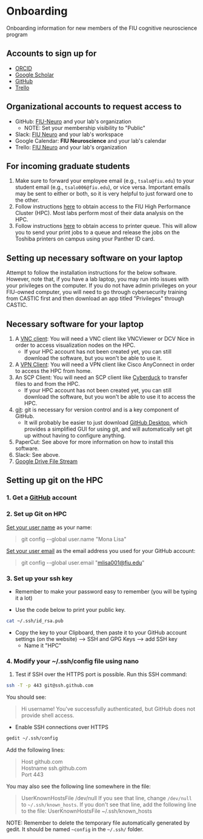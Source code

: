 # Onboarding
Onboarding information for new members of the FIU cognitive neuroscience program

## Accounts to sign up for
- [ORCID](https://orcid.org)
- [Google Scholar](https://scholar.google.com)
- [GitHub](https://github.com)
- [Trello](https://trello.com)

## Organizational accounts to request access to
- GitHub: [FIU-Neuro](https://github.com/FIU-Neuro) and your lab's organization
    - NOTE: Set your membership visibility to "Public"
- Slack: [FIU Neuro](http://fiuneuro.slack.com) and your lab's workspace
- Google Calendar: **FIU Neuroscience** and your lab's calendar
- Trello: [FIU Neuro](https://trello.com/fiuneuro/home) and your lab's organization

## For incoming graduate students
1. Make sure to forward your employee email (e.g., `tsalo@fiu.edu`) to your student email (e.g., `tsalo006@fiu.edu`), or vice versa. Important emails may be sent to either or both, so it is very helpful to just forward one to the other.
2. Follow instructions [here](http://ircc.fiu.edu/accounts/) to obtain access to the FIU High Performance Cluster (HPC). Most labs perform most of their data analysis on the HPC.
3. Follow instructions [here](https://castic.fiu.edu/main/app/core/helpguides/Papercut-Mac.pdf) to obtain access to printer queue. This will allow you to send your print jobs to a queue and release the jobs on the Toshiba printers on campus using your Panther ID card.

## Setting up necessary software on your laptop
Attempt to follow the installation instructions for the below software. However, note that, if you have a lab laptop, you may run into issues with your privileges on the computer. If you do not have admin privileges on your FIU-owned computer, you will need to go through cybersecurity training from CASTIC first and then download an app titled "Privileges" through CASTIC.

## Necessary software for your laptop
1. A [VNC client](http://ircc.fiu.edu/visualization/): You will need a VNC client like VNCViewer or DCV Nice in order to access visualization nodes on the HPC.
    - If your HPC account has not been created yet, you can still download the software, but you won't be able to use it.
2. A [VPN Client](https://network.fiu.edu/vpn/): You will need a VPN client like Cisco AnyConnect in order to access the HPC from home.
3. An SCP Client: You will need an SCP client like [Cyberduck](https://cyberduck.io) to transfer files to and from the HPC.
    - If your HPC account has not been created yet, you can still download the software, but you won't be able to use it to access the HPC.
4. [git](https://help.github.com/en/articles/set-up-git): git is necessary for version control and is a key component of GitHub.
    - It will probably be easier to just download [GitHub Desktop](https://desktop.github.com), which provides a simplified GUI for using git, and will automatically set git up without having to configure anything.
5. PaperCut: See above for more information on how to install this software.
6. Slack: See above.
7. [Google Drive File Stream](https://support.google.com/drive/answer/7329379)

## Setting up git on the HPC

### 1. Get a [GitHub](https://github.com/) account

### 2. Set up Git on HPC
[Set your user name](https://help.github.com/en/articles/setting-your-username-in-git) as your name:
> git config --global user.name "Mona Lisa"

[Set your user email](https://help.github.com/en/articles/setting-your-commit-email-address) as the email address you used for your GitHub account:
> git config --global user.email "mlisa001@fiu.edu"

### 3. Set up your ssh key
- Remember to make your password easy to remember (you will be typing it a lot)

- Use the code below to print your public key.
```bash
cat ~/.ssh/id_rsa.pub
```
- Copy the key to your Clipboard, then paste it to your GitHub account settings (on the website) --> SSH and GPG Keys --> add SSH key
    - Name it "HPC"

### 4. Modify your ~/.ssh/config file using nano
 1. Test if SSH over the HTTPS port is possible. Run this SSH command:

```bash
ssh -T -p 443 git@ssh.github.com
```

You should see:

> Hi username! You've successfully authenticated, but GitHub does not provide shell access.

- Enable SSH connections over HTTPS

```bash
gedit ~/.ssh/config
```

Add the following lines:  
> Host github.com  
> Hostname ssh.github.com  
> Port 443

You may also see the following line somewhere in the file:
> UserKnownHostsFile /dev/null
If you see that line, change `/dev/null` to `~/.ssh/known_hosts`.
If you don't see that line, add the following line to the file:
> UserKnownHostsFile ~/.ssh/known_hosts

NOTE: Remember to delete the temporary file automatically generated by gedit. It should be named `~config` in the `~/.ssh/` folder.
